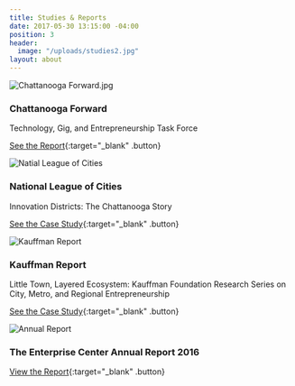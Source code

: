 ```yaml
---
title: Studies & Reports
date: 2017-05-30 13:15:00 -04:00
position: 3
header:
  image: "/uploads/studies2.jpg"
layout: about
---
```


![Chattanooga Forward.jpg](/uploads/Chattanooga%20Forward.jpg)

### Chattanooga Forward
Technology, Gig, and Entrepreneurship Task Force

[See the Report](http://www.chattanooga.gov/images/Mayor_Images/Chattanooga_Forward_Working_report.pdf){:target="_blank" .button}

![Natial League of Cities](/uploads/cities-league.jpg)

### National League of Cities
Innovation Districts: The Chattanooga Story

[See the Case Study](http://www.nlc.org/find-city-solutions/city-solutions-and-applied-research/urban-development/innovation-districts/innovation-districts-the-chattanooga-story){:target="_blank" .button}

![Kauffman Report](/uploads/kauffman.jpg)

### Kauffman Report
Little Town, Layered Ecosystem: Kauffman Foundation Research Series on City, Metro, and Regional Entrepreneurship

[See the Case Study](http://www.kauffman.org/~/media/kauffman_org/research%20reports%20and%20covers/2016/chattanooga_entrepreneurship_ecosystem_study.pdf){:target="_blank" .button}


![Annual Report](/uploads/annual-report.jpg)

### The Enterprise Center Annual Report 2016
[View the Report](/uploads/TEC-AnnualReport-2016.pdf){:target="_blank" .button}
